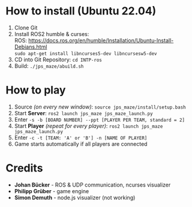 # How to install (Ubuntu 22.04)

1. Clone Git
2. Install ROS2 humble & curses:<br>
ROS: https://docs.ros.org/en/humble/Installation/Ubuntu-Install-Debians.html<br>
`sudo apt-get install libncurses5-dev libncursesw5-dev`
3. CD into Git Repository: `cd INTP-ros`
4. Build: `./jps_maze/abuild.sh`

# How to play
1. Source *(on every new window)*: `source jps_maze/install/setup.bash`
2. Start **Server**: `ros2 launch jps_maze jps_maze_launch.py`
3. Enter `-s -b [BOARD NUMBER] --ppt [PLAYER PER TEAM, standard = 2]`
4. Start **Player** *(repeat for every player)*: `ros2 launch jps_maze jps_maze_launch.py`
5. Enter `-c -t [TEAM: 'A' or 'B'] -n [NAME OF PLAYER]`
6. Game starts automatically if all players are connected

# Credits
- **Johan Bücker** - ROS & UDP communication, ncurses visualizer
- **Philipp Grüber** - game engine
- **Simon Demuth** - node.js visualizer (not working)
